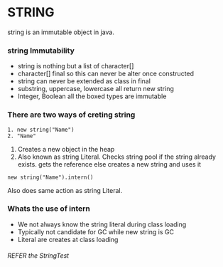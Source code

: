 # STRING

string is an immutable object in java.

### string Immutability
* string is nothing but a list of character[] 
* character[] final so this can never be alter once constructed
* string can never be extended as class in final
* substring, uppercase, lowercase all return new string
* Integer, Boolean all the boxed types are immutable

### There are two ways of creting string
```
1. new string("Name")
2. "Name"
```

1. Creates a new object in the heap
2. Also known as string Literal.
   Checks string pool if the string already exists. gets the reference else creates a new string and uses it


```
new string("Name").intern()
```
Also does same action as string Literal.

### Whats the use of intern
* We not always know the string literal during class loading
* Typically not candidate for GC while new string is GC
* Literal are creates at class loading

###### REFER the StringTest  
